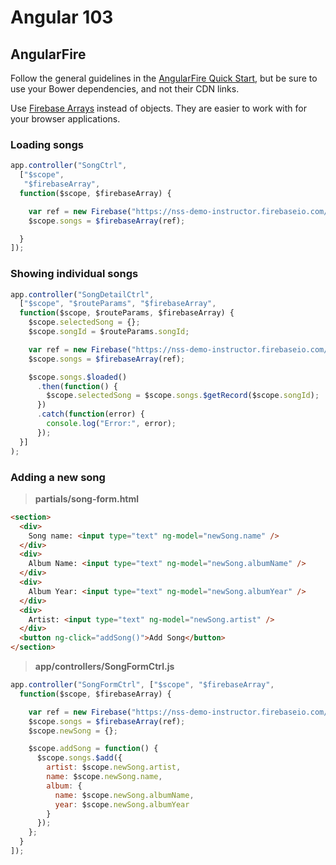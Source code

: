 # Angular 103

## AngularFire

Follow the general guidelines in the [AngularFire Quick Start](https://www.firebase.com/docs/web/libraries/angular/quickstart.html), but be sure to use your Bower dependencies, and not their CDN links.

Use [Firebase Arrays](https://www.firebase.com/docs/web/libraries/angular/guide/synchronized-arrays.html) instead of objects. They are easier to work with for your browser applications.

### Loading songs

```js
app.controller("SongCtrl", 
  ["$scope", 
   "$firebaseArray", 
  function($scope, $firebaseArray) {

    var ref = new Firebase("https://nss-demo-instructor.firebaseio.com/songs");
    $scope.songs = $firebaseArray(ref);

  }
]);
```

### Showing individual songs

```js
app.controller("SongDetailCtrl",
  ["$scope", "$routeParams", "$firebaseArray",
  function($scope, $routeParams, $firebaseArray) {
    $scope.selectedSong = {};
    $scope.songId = $routeParams.songId;

    var ref = new Firebase("https://nss-demo-instructor.firebaseio.com/songs");
    $scope.songs = $firebaseArray(ref);

    $scope.songs.$loaded()
      .then(function() {
        $scope.selectedSong = $scope.songs.$getRecord($scope.songId);
      })
      .catch(function(error) {
        console.log("Error:", error);
      });
  }]
);
```

### Adding a new song

> **partials/song-form.html**

```html
<section>
  <div>
    Song name: <input type="text" ng-model="newSong.name" />
  </div>
  <div>
    Album Name: <input type="text" ng-model="newSong.albumName" />
  </div>
  <div>
    Album Year: <input type="text" ng-model="newSong.albumYear" />
  </div>
  <div>
    Artist: <input type="text" ng-model="newSong.artist" />
  </div>
  <button ng-click="addSong()">Add Song</button>
</section>
```

> **app/controllers/SongFormCtrl.js**

```js
app.controller("SongFormCtrl", ["$scope", "$firebaseArray",
  function($scope, $firebaseArray) {

    var ref = new Firebase("https://nss-demo-instructor.firebaseio.com/songs");
    $scope.songs = $firebaseArray(ref);
    $scope.newSong = {};

    $scope.addSong = function() {
      $scope.songs.$add({
        artist: $scope.newSong.artist,
        name: $scope.newSong.name,
        album: {
          name: $scope.newSong.albumName,
          year: $scope.newSong.albumYear
        }
      });
    };
  }
]);
```